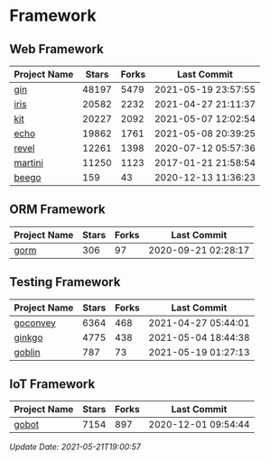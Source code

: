 # Framework

## Web Framework
| Project Name | Stars | Forks | Last Commit |
| ------------ | ----- | ----- | ----------- |
| [gin](https://github.com/gin-gonic/gin) | 48197 | 5479 | 2021-05-19 23:57:55 |
| [iris](https://github.com/kataras/iris) | 20582 | 2232 | 2021-04-27 21:11:37 |
| [kit](https://github.com/go-kit/kit) | 20227 | 2092 | 2021-05-07 12:02:54 |
| [echo](https://github.com/labstack/echo) | 19862 | 1761 | 2021-05-08 20:39:25 |
| [revel](https://github.com/revel/revel) | 12261 | 1398 | 2020-07-12 05:57:36 |
| [martini](https://github.com/go-martini/martini) | 11250 | 1123 | 2017-01-21 21:58:54 |
| [beego](https://github.com/astaxie/beego) | 159 | 43 | 2020-12-13 11:36:23 |

## ORM Framework
| Project Name | Stars | Forks | Last Commit |
| ------------ | ----- | ----- | ----------- |
| [gorm](https://github.com/jinzhu/gorm) | 306 | 97 | 2020-09-21 02:28:17 |

## Testing Framework
| Project Name | Stars | Forks | Last Commit |
| ------------ | ----- | ----- | ----------- |
| [goconvey](https://github.com/smartystreets/goconvey) | 6364 | 468 | 2021-04-27 05:44:01 |
| [ginkgo](https://github.com/onsi/ginkgo) | 4775 | 438 | 2021-05-04 18:44:38 |
| [goblin](https://github.com/franela/goblin) | 787 | 73 | 2021-05-19 01:27:13 |

## IoT Framework
| Project Name | Stars | Forks | Last Commit |
| ------------ | ----- | ----- | ----------- |
| [gobot](https://github.com/hybridgroup/gobot) | 7154 | 897 | 2020-12-01 09:54:44 |

*Update Date: 2021-05-21T19:00:57*